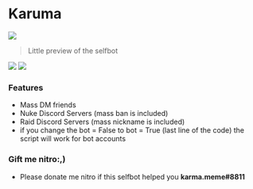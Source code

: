 


# Karuma

![](https://cdn.discordapp.com/attachments/819202559789105182/863298058149953536/unknown.png)
> Little preview of the selfbot
                
				
![](https://img.shields.io/github/stars/pandao/editor.md.svg) ![](https://img.shields.io/badge/release-v1.1-blue) ![]()

### Features

- Mass DM friends
- Nuke Discord Servers (mass ban is included)
- Raid Discord Servers (mass nickname is included)
- if you change the bot = False to bot = True (last line of the code) the script will work for bot accounts


### Gift me nitro:,)

- Please donate me nitro if this selfbot helped you **karma.meme#8811**
